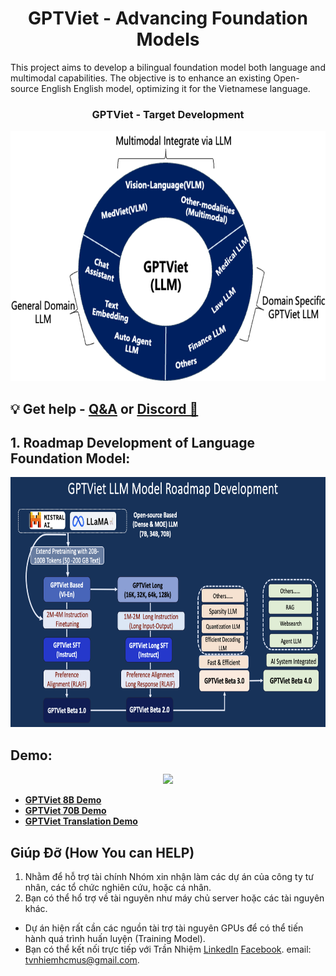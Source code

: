 
<h1 align="center">
  <span> GPTViet - Advancing Foundation Models</span>
</h1>

This project aims to develop a bilingual foundation model both language and multimodal capabilities. The objective is to enhance an existing Open-source English English model, optimizing it for the Vietnamese language.

<h3 align="center">
  <span> GPTViet - Target Development</span>
</h3>

<div align="center">
     <img width="auto" height="400px" src="./GPTViet.png"/>
</div>

## 💡 Get help - [Q&A](https://github.com/TranNhiem/Vietnamese_LLMs/discussions) or [Discord 💬](https://discord.gg/BC8Mqq8qYn)



## 1. Roadmap Development of Language Foundation Model: 

<div align="center">
     <img width="auto" height="400px" src="./GPTViet_llm.png"/>
</div>

## Demo: 

<div align="center">
     <img width="auto" height="500px" src="./images/Vietassistant_GPT.gif"/>
</div>


+ [**GPTViet 8B Demo**](https://bf930a52b9d6266882.gradio.live/)
+ [**GPTViet 70B Demo**](https://bf930a52b9d6266882.gradio.live/)
+ [**GPTViet Translation Demo**](https://31fee86ed135939f28.gradio.live/)



## Giúp Đỡ (How You can HELP)
1. Nhằm để hỗ trợ tài chính Nhóm xin nhận làm các dự án của công ty tư nhân, các tổ chức nghiên cứu, hoặc cá nhân.
2. Bạn có thể hổ trợ về tài nguyên như máy chủ server hoặc các tài nguyên khác.
  - Dự án hiện rất cần các nguồn tài trợ tài nguyên GPUs để có thể tiến hành quá trình huấn luyện (Training Model).
  - Bạn có thể kết nối trực tiếp với Trần Nhiệm [LinkedIn](https://www.linkedin.com/in/tran-nhiem-ab1851125/) [Facebook](https://www.facebook.com/jean.tran.336). email: tvnhiemhcmus@gmail.com.
